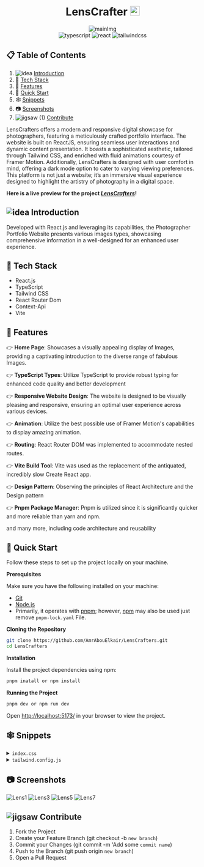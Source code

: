    <h1 align="center">LensCrafter <img src="https://github.com/AmrAbouElkair/Nike-Store/assets/83710148/34b02ef8-faa3-4f26-8029-9f3bb0590422" width="25" alt="Logo" /> </h1>
  <div align="center">
  <img src="https://github.com/AmrAbouElkair/LensCrafters/assets/83710148/b2191e86-53d3-4eb5-a50d-b415243db26d" alt="mainImg"/>
  <div>
    <img src="https://img.shields.io/badge/-TypeScript-black?style=for-the-badge&logoColor=white&logo=typescript&color=3178C6" alt="typescript" />
     <img src="https://img.shields.io/badge/-React_JS-black?style=for-the-badge&logoColor=white&logo=react&color=1786ab" alt="react" />
    <img src="https://img.shields.io/badge/-Tailwind_CSS-black?style=for-the-badge&logoColor=white&logo=tailwindcss&color=06B6D4" alt="tailwindcss" />
  </div>
  </div>

## 📋 <a name="table">Table of Contents</a>

1. ![idea](https://github.com/AmrAbouElkair/LensCrafters/assets/83710148/c8e0ad20-4a63-4fa0-8c4f-6c8368ed0adf) [Introduction](#introduction)
2. 🤖 [Tech Stack](#tech-stack)
3. 🔋 [Features](#features)
4. 🤸 [Quick Start](#quick-start)
5. 🕸️ [Snippets](#snippets)
6. 📷 [Screenshots](#screenshots)
7. ![jigsaw (1)](https://github.com/AmrAbouElkair/LensCrafters/assets/83710148/316cd490-12f9-4b15-9977-f0d202c1d150) [Contribute](#contribute)

LensCrafters offers a modern and responsive digital showcase for photographers, featuring a meticulously crafted portfolio interface. The website is built on ReactJS, ensuring seamless user interactions and dynamic content presentation. It boasts a sophisticated aesthetic, tailored through Tailwind CSS, and enriched with fluid animations courtesy of Framer Motion. Additionally, LensCrafters is designed with user comfort in mind, offering a dark mode option to cater to varying viewing preferences. This platform is not just a website; it’s an immersive visual experience designed to highlight the artistry of photography in a digital space.

**Here is a live preview for the project _[LensCrafters](https://lens-crafters.vercel.app/)_!**

## <a name="introduction"> ![idea](https://github.com/AmrAbouElkair/LensCrafters/assets/83710148/c8e0ad20-4a63-4fa0-8c4f-6c8368ed0adf) Introduction</a>

Developed with React.js and leveraging its capabilities, the Photographer Portfolio Website presents various images types, showcasing comprehensive information in a well-designed for an enhanced user experience.

## <a name="tech-stack">🤖 Tech Stack</a>

- React.js
- TypeScript
- Tailwind CSS
- React Router Dom
- Context-Api
- Vite

## <a name="features">🔋 Features</a>

👉 **Home Page**: Showcases a visually appealing display of Images, providing a captivating introduction to the diverse range of fabulous Images.

👉 **TypeScript Types**: Utilize TypeScript to provide robust typing for enhanced code quality and better development

👉 **Responsive Website Design**: The website is designed to be visually pleasing and responsive, ensuring an optimal user experience across various devices.

👉 **Animation**: Utilize the best possible use of Framer Motion's capabilities to display amazing animation.

👉 **Routing**: React Router DOM was implemented to accommodate nested routes.

👉 **Vite Build Tool**: Vite was used as the replacement of the antiquated, incredibly slow Create React app.

👉 **Design Pattern**: Observing the principles of React Architecture and the Design pattern

👉 **Pnpm Package Manager**: Pnpm is utilized since it is significantly quicker and more reliable than yarn and npm.

and many more, including code architecture and reusability

## <a name="quick-start">🤸 Quick Start</a>

Follow these steps to set up the project locally on your machine.

**Prerequisites**

Make sure you have the following installed on your machine:

- [Git](https://git-scm.com/)
- [Node.js](https://nodejs.org/en)
- Primarily, it operates with [pnpm](https://pnpm.io/); however, [npm](https://www.npmjs.com/) may also be used just remove `pnpm-lock.yaml` File.

**Cloning the Repository**

```bash
git clone https://github.com/AmrAbouElkair/LensCrafters.git
cd LensCrafters
```

**Installation**

Install the project dependencies using npm:

```bash
pnpm inatall or npm install
```

**Running the Project**

```bash
pnpm dev or npm run dev
```

Open [http://localhost:5173/](http://localhost:5173/) in your browser to view the project.

## <a name="snippets">🕸️ Snippets</a>

</details>

<details>
<summary><code>index.css</code></summary>

```css
@tailwind base;
@tailwind components;
@tailwind utilities;

@layer base {
  body {
    @apply overflow-hidden bg-white font-secondary text-primary;
  }
  .h1 {
    @apply mb-2 font-primary text-[54px] font-bold capitalize leading-[120%] tracking-[-0.05em] lg:text-[70px] xl:text-[100px];
  }
  .section {
    @apply h-screen w-screen duration-200 dark:bg-black;
  }
  .btn {
    @apply flex h-[66px] items-center justify-center rounded-lg bg-primary px-[50px] py-[18px] font-secondary text-lg font-bold uppercase text-white shadow-2xl dark:bg-slate-700;
  }
}
```

</details>

<details>
<summary><code>tailwind.config.js</code></summary>

```javascript
/** @type {import('tailwindcss').Config} */
export default {
  darkMode: "class",
  content: ["./index.html", "./src/**/*.{js,ts,jsx,tsx}"],
  theme: {
    fontFamily: {
      primary: "Playfair Display",
      secondary: "Mulish",
    },
    screens: {
      sm: "640px",
      md: "768px",
      lg: "1024px",
      xl: "1192px",
    },
    extend: {
      colors: {
        primary: "#0E1112",
        grey: "#484B4B",

        accent: "#EEF7F9",
      },
    },
  },
  plugins: [],
};
```

</details>

## <a name="screenshots"> 📷 Screenshots</a>

![Lens1](https://github.com/AmrAbouElkair/LensCrafters/assets/83710148/9b29e42e-927f-4a9b-81e8-1f3300f2db11)
![Lens3](https://github.com/AmrAbouElkair/LensCrafters/assets/83710148/1e615d2a-eb70-4e2d-bf9f-d9ec4be8354a)
![Lens5](https://github.com/AmrAbouElkair/LensCrafters/assets/83710148/9846bf87-0bd4-4253-9ef6-99fc1010f371)
![Lens7](https://github.com/AmrAbouElkair/LensCrafters/assets/83710148/15794607-2456-4597-b509-b045ed6a3be3)

## <a name="contribute">![jigsaw](https://github.com/AmrAbouElkair/LensCrafters/assets/83710148/fa2848f1-94b6-4951-9334-fb9ec40c16a7) Contribute</a>

1. Fork the Project
2. Create your Feature Branch (git checkout -b `new branch`)
3. Commit your Changes (git commit -m 'Add some `commit name`)
4. Push to the Branch (git push origin `new branch`)
5. Open a Pull Request
